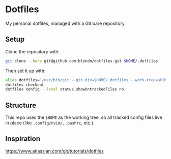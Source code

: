 # Dotfiles

My personal dotfiles, managed with a Git bare repository. 


## Setup

Clone the repository with:

```bash
git clone --bare git@github.com:blendn/dotfiles.git $HOME/.dotfiles
```
Then set it up with:
```bash
alias dotfiles='/usr/bin/git --git-dir=$HOME/.dotfiles --work-tree=$HOME'
dotfiles checkout
dotfiles config --local status.showUntrackedFiles no
```
## Structure
This repo uses the `$HOME` as the working tree, so all tracked config files live in place (like `.config/nvim/`, `.bashrc`, etc.).

## Inspiration
https://www.atlassian.com/git/tutorials/dotfiles
